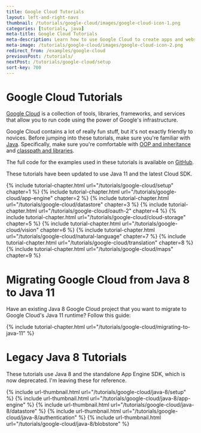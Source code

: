 ```yaml
---
title: Google Cloud Tutorials
layout: left-and-right-navs
thumbnail: /tutorials/google-cloud/images/google-cloud-icon-1.png
categories: [tutorials, java]
meta-title: Google Cloud Tutorials
meta-description: Learn how to use Google Cloud to create apps and websites!
meta-image: /tutorials/google-cloud/images/google-cloud-icon-2.png
redirect_from: /examples/google-cloud
previousPost: /tutorials/
nextPost: /tutorials/google-cloud/setup
sort-key: 700
---
```


# Google Cloud Tutorials

[Google Cloud](https://cloud.google.com/) is a collection of tools, libraries, frameworks, and services that allow you to run code using the power of Google's infrastructure.

Google Cloud contains a lot of really fun stuff, but it's not exactly friendly to novices. Before jumping into these tutorials, make sure you're familiar with [Java](/tutorials/java). Specifically, make sure you're comfortable with [OOP and inheritance](/tutorials/java/inheritance) and [classpath and libraries](/tutorials/java/libraries).

The full code for the examples used in these tutorials is available on [GitHub](https://github.com/KevinWorkman/GoogleCloudExamples).

These tutorials have been updated to use Java 11 and the latest Cloud SDK.

{% include tutorial-chapter.html url="/tutorials/google-cloud/setup" chapter=1 %}
{% include tutorial-chapter.html url="/tutorials/google-cloud/app-engine" chapter=2 %}
{% include tutorial-chapter.html url="/tutorials/google-cloud/datastore" chapter=3 %}
{% include tutorial-chapter.html url="/tutorials/google-cloud/oauth-2" chapter=4 %}
{% include tutorial-chapter.html url="/tutorials/google-cloud/cloud-storage" chapter=5 %}
{% include tutorial-chapter.html url="/tutorials/google-cloud/vision" chapter=6 %}
{% include tutorial-chapter.html url="/tutorials/google-cloud/natural-language" chapter=7 %}
{% include tutorial-chapter.html url="/tutorials/google-cloud/translation" chapter=8 %}
{% include tutorial-chapter.html url="/tutorials/google-cloud/maps" chapter=9 %}

# Migrating Google Cloud from Java 8 to Java 11

Have an existing Java 8 Google Cloud project that you want to migrate to Google Cloud's Java 11 runtime? Follow this guide:

{% include tutorial-chapter.html url="/tutorials/google-cloud/migrating-to-java-11" %}

# Legacy Java 8 Tutorials

These tutorials use Java 8 and the standalone App Engine SDK, which is now deprecated. I'm leaving these for reference.

<div class="thumbnail-link-container">
{% include url-thumbnail.html url="/tutorials/google-cloud/java-8/setup" %}
{% include url-thumbnail.html url="/tutorials/google-cloud/java-8/app-engine" %}
{% include url-thumbnail.html url="/tutorials/google-cloud/java-8/datastore" %}
{% include url-thumbnail.html url="/tutorials/google-cloud/java-8/authentication" %}
{% include url-thumbnail.html url="/tutorials/google-cloud/java-8/blobstore" %}
</div>
